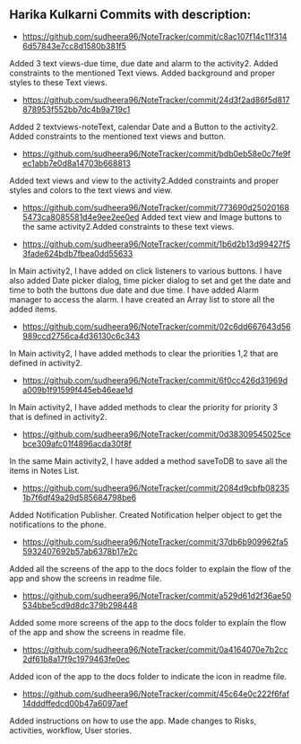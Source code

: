 ## Harika Kulkarni Commits with description:

*  https://github.com/sudheera96/NoteTracker/commit/c8ac107f14c11f3146d57843e7cc8d1580b381f5

Added 3 text views-due time, due date and alarm to the activity2. Added constraints to the mentioned Text views. Added background and proper styles to these Text views.

*	https://github.com/sudheera96/NoteTracker/commit/24d3f2ad86f5d817878953f552bb7dc4b9a719c1

Added 2 textviews-noteText, calendar Date and a Button to the activity2. Added constraints to the mentioned text views and button.

*	https://github.com/sudheera96/NoteTracker/commit/bdb0eb58e0c7fe9fec1abb7e0d8a14703b668813

Added text views and view to the activity2.Added constraints and proper styles and colors to the text views and view.

*	https://github.com/sudheera96/NoteTracker/commit/773690d250201685473ca8085581d4e9ee2ee0ed
Added text view and Image buttons to the same activity2.Added constraints to these text views.

*	https://github.com/sudheera96/NoteTracker/commit/1b6d2b13d99427f53fade624bdb7fbea0dd55633

In Main activity2, I have added on click listeners to various buttons. I have also added Date picker dialog, time picker dialog to set and get the date and time to both the buttons due date and due time. I have added Alarm manager to access the alarm. I have created an Array list to store all the added items.

*	https://github.com/sudheera96/NoteTracker/commit/02c6dd667643d56989ccd2756ca4d36130c6c343

In Main activity2, I have added methods to clear the priorities 1,2 that are defined in activity2.

*	https://github.com/sudheera96/NoteTracker/commit/6f0cc426d31969da009b1f91599f445eb46eae1d

In Main activity2, I have added methods to clear the priority for priority 3 that is defined in activity2.

*	https://github.com/sudheera96/NoteTracker/commit/0d38309545025cebce309afc01f4896acda30f8f

In the same Main activity2, I have added a method saveToDB to save all the items in Notes List.

*	https://github.com/sudheera96/NoteTracker/commit/2084d9cbfb082351b7f6df49a29d585684798be6

Added Notification Publisher. Created Notification helper object to get the notifications to the phone.

*	https://github.com/sudheera96/NoteTracker/commit/37db6b909962fa55932407692b57ab6378b17e2c

Added all the screens of the app to the docs folder to explain the flow of the app and show the screens in readme file.

*	https://github.com/sudheera96/NoteTracker/commit/a529d61d2f36ae50534bbe5cd9d8dc379b298448

Added some more screens of the app to the docs folder to explain the flow of the app and show the screens in readme file.

*	https://github.com/sudheera96/NoteTracker/commit/0a4164070e7b2cc2df61b8a17f9c1979463fe0ec

Added icon of the app to the docs folder to indicate the icon in readme file.

*	https://github.com/sudheera96/NoteTracker/commit/45c64e0c222f6faf14dddffedcd00b47a6097aef

Added instructions on how to use the app. Made changes to Risks, activities, workflow, User stories.
